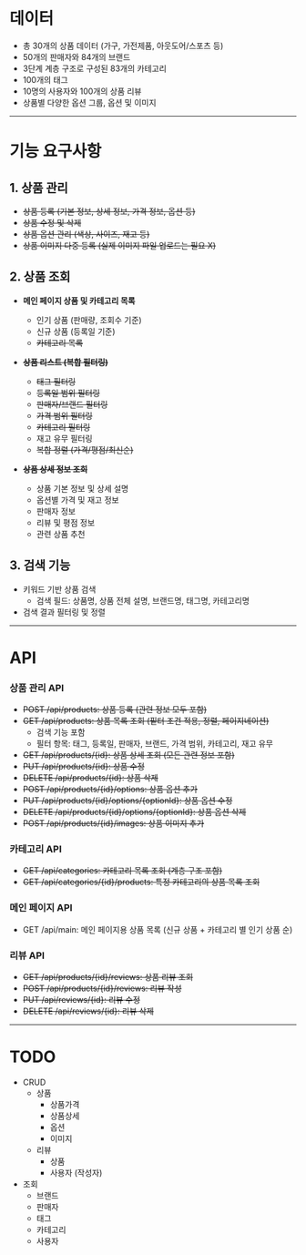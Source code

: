 # 데이터

- 총 30개의 상품 데이터 (가구, 가전제품, 아웃도어/스포츠 등)
- 50개의 판매자와 84개의 브랜드
- 3단계 계층 구조로 구성된 83개의 카테고리
- 100개의 태그
- 10명의 사용자와 100개의 상품 리뷰
- 상품별 다양한 옵션 그룹, 옵션 및 이미지

---

# 기능 요구사항

## 1. 상품 관리

- ~~상품 등록 (기본 정보, 상세 정보, 가격 정보, 옵션 등)~~
- ~~상품 수정 및 삭제~~
- ~~상품 옵션 관리 (색상, 사이즈, 재고 등)~~
- ~~상품 이미지 다중 등록 (실제 이미지 파일 업로드는 필요 X)~~

## 2. 상품 조회

- **메인 페이지 상품 및 카테고리 목록**
    - 인기 상품 (판매량, 조회수 기준)
    - 신규 상품 (등록일 기준)
    - ~~카테고리 목록~~

- ~~**상품 리스트 (복합 필터링)**~~
    - ~~태그 필터링~~
    - ~~등록일 범위 필터링~~
    - ~~판매자/브랜드 필터링~~
    - ~~가격 범위 필터링~~
    - ~~카테고리 필터링~~
    - 재고 유무 필터링
    - ~~복합 정렬 (가격/평점/최신순)~~

- ~~**상품 상세 정보 조회**~~
    - 상품 기본 정보 및 상세 설명
    - 옵션별 가격 및 재고 정보
    - 판매자 정보
    - 리뷰 및 평점 정보
    - 관련 상품 추천

## 3. 검색 기능

- 키워드 기반 상품 검색
    - 검색 필드: 상품명, 상품 전체 설명, 브랜드명, 태그명, 카테고리명
- 검색 결과 필터링 및 정렬

---

# API

### 상품 관리 API

- ~~POST /api/products: 상품 등록 (관련 정보 모두 포함)~~
- ~~GET /api/products: 상품 목록 조회 (핕터 조건 적용, 정렬, 페이지네이션)~~
    - 검색 기능 포함
    - 필터 항목: 태그, 등록일, 판매자, 브랜드, 가격 범위, 카테고리, 재고 유무
- ~~GET /api/products/{id}: 상품 상세 조회 (모든 관련 정보 포함)~~
- ~~PUT /api/products/{id}: 상품 수정~~
- ~~DELETE /api/products/{id}: 상품 삭제~~
- ~~POST /api/products/{id}/options: 상품 옵션 추가~~
- ~~PUT /api/products/{id}/options/{optionId}: 상품 옵션 수정~~
- ~~DELETE /api/products/{id}/options/{optionId}: 상품 옵션 삭제~~
- ~~POST /api/products/{id}/images: 상품 이미지 추가~~

### 카테고리 API

- ~~GET /api/categories: 카테고리 목록 조회 (계층 구조 포함)~~
- ~~GET /api/categories/{id}/products: 특정 카테고리의 상품 목록 조회~~

### 메인 페이지 API

- GET /api/main: 메인 페이지용 상품 목록 (신규 상품 + 카테고리 별 인기 상품 순)

### 리뷰 API

- ~~GET /api/products/{id}/reviews: 상품 리뷰 조회~~
- ~~POST /api/products/{id}/reviews: 리뷰 작성~~
- ~~PUT /api/reviews/{id}: 리뷰 수정~~
- ~~DELETE /api/reviews/{id}: 리뷰 삭제~~

---

# TODO

- CRUD
    - 상품
        - 상품가격
        - 상품상세
        - 옵션
        - 이미지
    - 리뷰
        - 상품
        - 사용자 (작성자)
- 조회
    - 브랜드
    - 판매자
    - 태그
    - 카테고리
    - 사용자